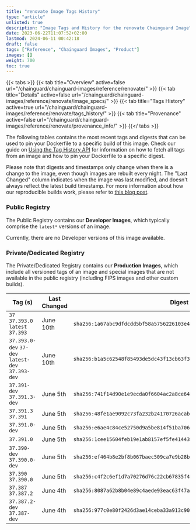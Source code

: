 ```yaml
---
title: "renovate Image Tags History"
type: "article"
unlisted: true
description: "Image Tags and History for the renovate Chainguard Image"
date: 2023-06-22T11:07:52+02:00
lastmod: 2024-06-11 00:42:18
draft: false
tags: ["Reference", "Chainguard Images", "Product"]
images: []
weight: 700
toc: true
---
```


{{< tabs >}}
{{< tab title="Overview" active=false url="/chainguard/chainguard-images/reference/renovate/" >}}
{{< tab title="Details" active=false url="/chainguard/chainguard-images/reference/renovate/image_specs/" >}}
{{< tab title="Tags History" active=true url="/chainguard/chainguard-images/reference/renovate/tags_history/" >}}
{{< tab title="Provenance" active=false url="/chainguard/chainguard-images/reference/renovate/provenance_info/" >}}
{{</ tabs >}}

The following tables contains the most recent tags and digests that can be used to pin your Dockerfile to a specific build of this image. Check our guide on [Using the Tag History API](/chainguard/chainguard-images/using-the-tag-history-api/) for information on how to fetch all tags from an image and how to pin your Dockerfile to a specific digest.

Please note that digests and timestamps only change when there is a change to the image, even though images are rebuilt every night. The "Last Changed" column indicates when the image was last modified, and doesn't always reflect the latest build timestamp. For more information about how our reproducible builds work, please refer to [this blog post](https://www.chainguard.dev/unchained/reproducing-chainguards-reproducible-image-builds).

### Public Registry
The Public Registry contains our **Developer Images**, which typically comprise the `latest*` versions of an image.

Currently, there are no Developer versions of this image available.

### Private/Dedicated Registry
The Private/Dedicated Registry contains our **Production Images**, which include all versioned tags of an image and special images that are not available in the public registry (including FIPS images and other custom builds).

| Tag (s)                                            | Last Changed | Digest                                                                    |
|----------------------------------------------------|--------------|---------------------------------------------------------------------------|
|  `37` `37.393.0` `latest` `37.393`                 | June 10th    | `sha256:1a67abc9dfdcdd5bf58a5756226103e4f8b8a9ce7c6a07de2507421dc8ad8a82` |
|  `37.393.0-dev` `37-dev` `latest-dev` `37.393-dev` | June 10th    | `sha256:b1a5c62548f85493de5dc43f13cb63f32515274e37282a286e9699fdc8efe469` |
|  `37.391-dev` `37.391.3-dev`                       | June 5th     | `sha256:741f14d90e1e9ecda0f6604ac2a8ce64a17131737ebf7398a4d2dee1837eb28c` |
|  `37.391.3` `37.391`                               | June 5th     | `sha256:48fe1ae9092c73fa232b24170726acab7e16d5048a6d4b9ef0ca24ab8772e18b` |
|  `37.391.0-dev`                                    | June 5th     | `sha256:e6ae4c84ce52750d9a5be814f51ba7060b161e949a628c9c68598300ad5f96e3` |
|  `37.391.0`                                        | June 5th     | `sha256:1cee15604feb19e1ab8157ef5fe414433d2a534363d18252e909b147e459db16` |
|  `37.390-dev` `37.390.0-dev`                       | June 5th     | `sha256:ef464b8e2bf8b067baec509ca7e9b28b0e1f3dcc1f67c637ef2b04f5c96cfcb1` |
|  `37.390` `37.390.0`                               | June 5th     | `sha256:c4f2c6ef1d7a70276d76c22cb67835f4efb428cd2958e77370ef1ec8107a22ca` |
|  `37.387` `37.387.2`                               | June 4th     | `sha256:8087a62b8b04e89c4aede93eac63f47affc186a7c09342476e492611864db5f8` |
|  `37.387.2-dev` `37.387-dev`                       | June 4th     | `sha256:977c0e80f2426d3ae14ceba33a913c90ad39cc70acbd2287bb6a835dffffc9c3` |

